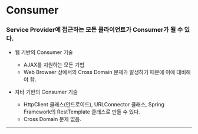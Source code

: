 # Consumer

### Service Provider에 접근하는 모든 클라이언트가 Consumer가 될 수 있다.

* 웹 기반의 Consumer 기술
  * AJAX를 지원하는 모든 기법
  * Web Browser 상에서의 Cross Domain 문제가 발생하기 때문에 이에 대비해야 함.

* 자바 기반의 Consumer 기술
  * HttpClient 클래스(안드로이드), URLConnector 클래스, Spring Framework의 RestTemplate 클래스로 만들 수 있다.
  * Cross Domain 문제 없음.

***
